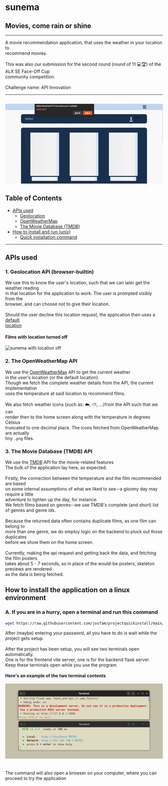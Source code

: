 # sunema

## Movies, come rain or shine

---

A movie recommendation application, that uses the weather in your location to
\
recommend movies.
\
\
This was also our submission for the second round (round of 11 💻🏆) of the ALX SE Face-Off Cup
\
community competition.
\
\
Challenge name: API Innovation

---
![sunema with location on](./demo/location-on.gif)
---

## Table of Contents

- [APIs used](#apis-used)
  - [Geolocation](#1-geolocation-api-browser-builtin)
  - [OpenWeatherMap](#2-the-openweathermap-api)
  - [The Movie Database (TMDB)](#3-the-movie-database-tmdb-api)
- [How to install and run (unix)](#how-to-install-the-application-on-a-linux-environment)
  - [Quick installation command](#a-if-you-are-in-a-hurry-open-a-terminal-and-run-this-command)

---

## APIs used

### 1. Geolocation API (browser-builtin)

We use this to know the user's location, such that we can later get the weather reading
\
in that location for the application to work. The user is prompted visibly from the
\
browser, and can choose not to give their location.
\
\
Should the user decline this location request, the application then uses a [default
\
location](https://www.google.com/maps/place/Mt+Hollywood/@34.136635,-118.3998476,10.75z/data=!4m6!3m5!1s0x80c2bf7da13f1811:0xacb38675764f681!8m2!3d34.1280637!4d-118.3011874!16s%2Fg%2F1237c_vw?entry=ttu&g_ep=EgoyMDI0MDkxMS4wIKXMDSoASAFQAw%3D%3D)

#### Films with location turned off

![sunema with location off](./demo/location-off.gif)

### 2. The OpenWeatherMap API

We use the [OpenWeatherMap](https://openweathermap.org/) API to get the current weather
\
in the user's location (or the default location).
\
Though we fetch the complete weather details from the API, the current implementation
\
uses the temperature at said location to recommend films.
\
\
We also fetch weather icons (such as: ☁️, ⛅, ...)from the API such that we can
\
render then to the home screen along with the temperature in degrees Celsius
\
truncated to one decimal place. The icons fetched from OpenWeatherMap are actually
\
tiny `.png` files.

### 3. The Movie Database (TMDB) API

We use the [TMDB](https://www.themoviedb.org/) API for the movie-related features
\
The bulk of the application lay here, as expected.
\
\
Firstly, the connection between the temperature and the film recommended are based
\
on some internal assumptions of what we liked to see--a gloomy day may require a little
\
adventure to lighten up the day, for instance.
\
We fetch films based on genres--we use TMDB's complete (and short) list
\
of genres and genre ids.
\
\
Because the returned data often contains duplicate films, as one film can belong to
\
more than one genre, we do employ logic on the backend to pluck out those duplicates
\
before we show them on the home screen.
\
\
Currently, making the api request and getting back the data, and fetching the film posters
\
takes about 5 - 7 seconds, so in place of the would-be posters, skeleton previews are rendered
\
as the data is being fetched.

## How to install the application on a linux environment

### A. If you are in a hurry, open a terminal and run this command

```sh
wget https://raw.githubusercontent.com/josfam/projectquickinstall/main/sunema-install.sh && sudo chmod +x sunema-install.sh && source ./sunema-install.sh
```

After (maybe) entering your password, all you have to do is wait while the project gets setup.
\
\
After the project has been setup, you will see two terminals open automatically.
\
One is for the frontend vite server, one is for the backend flask server.
\
Keep these terminals open while you use the program
\
\
**Here's an example of the two terminal contents**
\
\
![Two terminals open alt=""](./demo/two-terminals.png)
\
\
\
The command will also open a browser on your computer, where you can proceed to try the application
